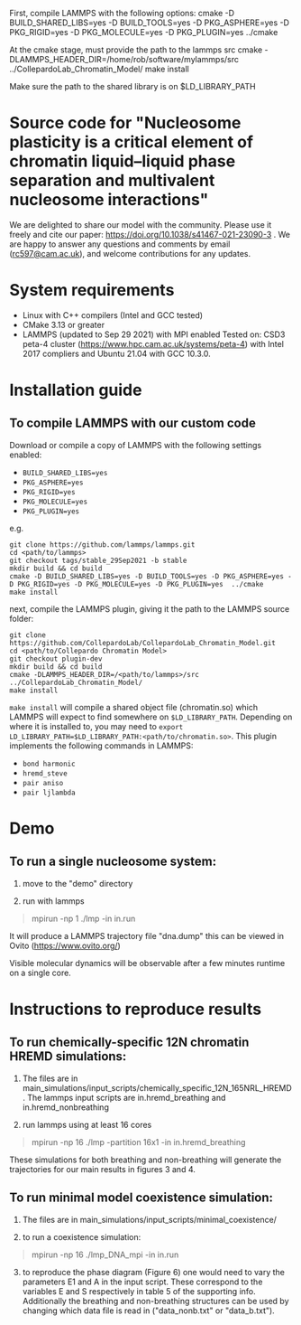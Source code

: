 First, compile LAMMPS with the following options:
cmake -D BUILD_SHARED_LIBS=yes -D BUILD_TOOLS=yes -D PKG_ASPHERE=yes -D PKG_RIGID=yes -D PKG_MOLECULE=yes -D PKG_PLUGIN=yes  ../cmake

At the cmake stage, must provide the path to the lammps src
cmake -DLAMMPS_HEADER_DIR=/home/rob/software/mylammps/src ../CollepardoLab_Chromatin_Model/
make install

Make sure the path to the shared library is on $LD_LIBRARY_PATH


# Source code for "Nucleosome plasticity is a critical element of chromatin liquid–liquid phase separation and multivalent nucleosome interactions"

We are delighted to share our model with the community. Please use it freely and cite our paper: https://doi.org/10.1038/s41467-021-23090-3 .
We are happy to answer any questions and comments by email (rc597@cam.ac.uk), and welcome contributions for any updates.

# System requirements

* Linux with C++ compilers (Intel and GCC tested)
* CMake 3.13 or greater
* LAMMPS (updated to Sep 29 2021) with MPI enabled
Tested on: CSD3 peta-4 cluster (https://www.hpc.cam.ac.uk/systems/peta-4) with Intel 2017 compliers and Ubuntu 21.04 with GCC 10.3.0.

# Installation guide

## To compile LAMMPS with our custom code

Download or compile a copy of LAMMPS with the following settings enabled:

* `BUILD_SHARED_LIBS=yes`
* `PKG_ASPHERE=yes`
* `PKG_RIGID=yes`
* `PKG_MOLECULE=yes`
* `PKG_PLUGIN=yes`

e.g. 

```
git clone https://github.com/lammps/lammps.git
cd <path/to/lammps>
git checkout tags/stable_29Sep2021 -b stable  
mkdir build && cd build
cmake -D BUILD_SHARED_LIBS=yes -D BUILD_TOOLS=yes -D PKG_ASPHERE=yes -D PKG_RIGID=yes -D PKG_MOLECULE=yes -D PKG_PLUGIN=yes  ../cmake
make install
```
next, compile the LAMMPS plugin, giving it the path to the LAMMPS source folder:

```
git clone https://github.com/CollepardoLab/CollepardoLab_Chromatin_Model.git
cd <path/to/Collepardo Chromatin Model>
git checkout plugin-dev
mkdir build && cd build
cmake -DLAMMPS_HEADER_DIR=/<path/to/lammps>/src ../CollepardoLab_Chromatin_Model/
make install
```

`make install` will compile a shared object file (chromatin.so) which LAMMPS will expect to find somewhere on `$LD_LIBRARY_PATH`. Depending on where it is installed to, you may need to `export LD_LIBRARY_PATH=$LD_LIBRARY_PATH:<path/to/chromatin.so>`. This plugin implements the following commands in LAMMPS:

* `bond harmonic`
* `hremd_steve`
* `pair aniso`
* `pair ljlambda`

# Demo
## To run a single nucleosome system:
1. move to the "demo" directory
    
2. run with lammps
>mpirun -np 1 ./lmp -in in.run  
    
It will produce a LAMMPS trajectory file "dna.dump" this can be viewed in Ovito (https://www.ovito.org/)

Visible molecular dynamics will be observable after a few minutes runtime on a single core.
        
# Instructions to reproduce results
## To run chemically-specific 12N chromatin HREMD simulations:

1. The files are in main_simulations/input_scripts/chemically_specific_12N_165NRL_HREMD. The lammps input scripts are in.hremd_breathing and in.hremd_nonbreathing

2. run lammps using at least 16 cores
>mpirun -np 16 ./lmp -partition 16x1 -in in.hremd_breathing
    
These simulations for both breathing and non-breathing will generate the trajectories for our main results in figures 3 and 4.

## To run minimal model coexistence simulation:

1. The files are in main_simulations/input_scripts/minimal_coexistence/
    
2. to run a coexistence simulation:
>mpirun -np 16 ./lmp_DNA_mpi -in in.run

3. to reproduce the phase diagram (Figure 6) one would need to vary the parameters E1 and A in the input script. These correspond to the variables E and S respectively in table 5 of the supporting info. Additionally the breathing and non-breathing structures can be used by changing which data file is read in ("data_nonb.txt" or "data_b.txt").
